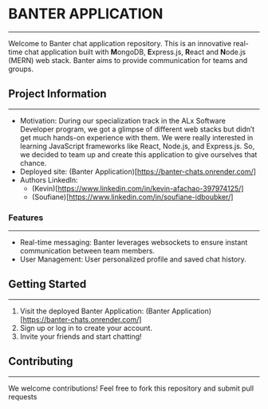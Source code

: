 # BANTER APPLICATION
------------------------

Welcome to Banter chat application repository. This is an innovative real-time chat application built with **M**ongoDB, **E**xpress.js, **R**eact and **N**ode.js (MERN) web stack. Banter aims to provide communication for teams and groups.

## Project Information
------------------------
* Motivation: During our specialization track in the ALx Software Developer program, we got a glimpse of different web stacks but didn’t get much hands-on experience with them. We were really interested in learning JavaScript frameworks like React, Node.js, and Express.js. So, we decided to team up and create this application to give ourselves that chance.
* Deployed site: (Banter Application)[https://banter-chats.onrender.com/]
* Authors LinkedIn:
  * (Kevin)[https://www.linkedin.com/in/kevin-afachao-397974125/]
  * (Soufiane)[https://www.linkedin.com/in/soufiane-idboubker/]
 
### Features
-------------------------
* Real-time messaging: Banter leverages websockets to ensure instant communication between team members.
* User Management: User personalized profile and saved chat history.

## Getting Started
-----------------------
1. Visit the deployed Banter Application: (Banter Application)[https://banter-chats.onrender.com/]
2. Sign up or log in to create your account.
3. Invite your friends and start chatting!

## Contributing
-----------------------
We welcome contributions! Feel free to fork this repository and submit pull requests
